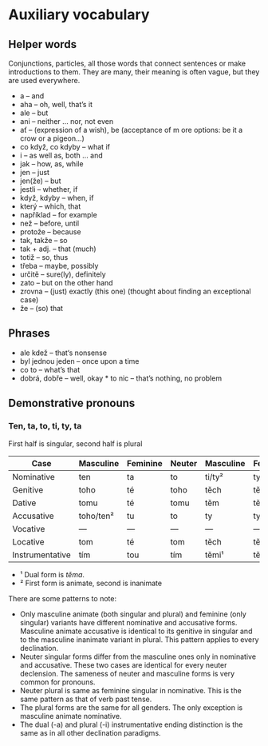 # Auxiliary vocabulary #

## Helper words ##

Conjunctions, particles, all those words that connect sentences or make introductions to them. They are many, their meaning is often vague, but they are used everywhere.

* a – and
* aha – oh, well, that’s it
* ale – but
* ani – neither … nor, not even
* ať – (expression of a wish), be (acceptance of m  ore options: be it a crow or a pigeon…)
* co když, co kdyby – what if
* i – as well as, both … and
* jak – how, as, while
* jen – just
* jen(že) – but
* jestli – whether, if
* když, kdyby – when, if
* který – which, that
* například – for example
* než – before, until
* protože – because
* tak, takže – so
* tak + adj. – that (much)
* totiž – so, thus
* třeba – maybe, possibly
* určitě – sure(ly), definitely
* zato – but on the other hand
* zrovna – (just) exactly (this one) (thought about finding an exceptional case)
* že – (so) that

## Phrases ##

* ale kdež – that‘s nonsense
* byl jednou jeden – once upon a time
* co to – what’s that
* dobrá, dobře – well, okay
* to nic – that’s nothing, no problem

## Demonstrative pronouns ##

### Ten, ta, to, ti, ty, ta ##

First half is singular, second half is plural

|Case           |Masculine|Feminine|Neuter|Masculine|Feminine|Neuter|
|---------------|---------|--------|------|---------|--------|------|
|Nominative     |ten      |ta      |to    |ti/ty²   |ty      |ta    |
|Genitive       |toho     |té      |toho  |těch     |těch    |těch  |
|Dative         |tomu     |té      |tomu  |těm      |těm     |těm   |
|Accusative     |toho/ten²|tu      |to    |ty       |ty      |ta    |
|Vocative       |—        |—       |—     |—        |—       |—     |
|Locative       |tom      |té      |tom   |těch     |těch    |těch  |
|Instrumentative|tím      |tou     |tím   |těmi¹    |těmi¹   |těmi¹ |

* ¹ Dual form is _těma_.
* ² First form is animate, second is inanimate

There are some patterns to note:

* Only masculine animate (both singular and plural) and feminine (only singular) variants have different nominative and accusative forms. Masculine animate accusative is identical to its genitive in singular and to the masculine inanimate variant in plural. This pattern applies to every declination.
* Neuter singular forms differ from the masculine ones only in nominative and accusative. These two cases are identical for every neuter declension. The sameness of neuter and masculine forms is very common for pronouns.
* Neuter plural is same as feminine singular in nominative. This is the same pattern as that of verb past tense.
* The plural forms are the same for all genders. The only exception is masculine animate nominative.
* The dual (-a) and plural (-i) instrumentative ending distinction is the same as in all other declination paradigms.
